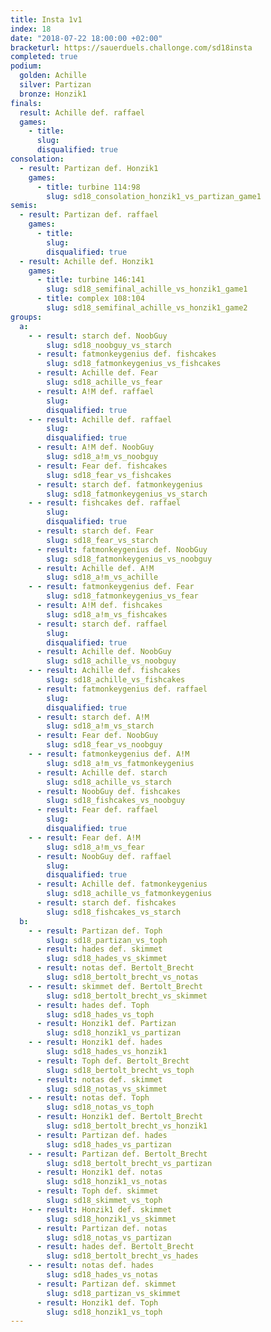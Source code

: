 ```yaml
---
title: Insta 1v1
index: 18
date: "2018-07-22 18:00:00 +02:00"
bracketurl: https://sauerduels.challonge.com/sd18insta
completed: true
podium:
  golden: Achille
  silver: Partizan
  bronze: Honzik1
finals:
  result: Achille def. raffael
  games:
    - title:
      slug:
      disqualified: true
consolation:
  - result: Partizan def. Honzik1
    games:
      - title: turbine 114:98
        slug: sd18_consolation_honzik1_vs_partizan_game1
semis:
  - result: Partizan def. raffael
    games:
      - title:
        slug:
        disqualified: true
  - result: Achille def. Honzik1
    games:
      - title: turbine 146:141
        slug: sd18_semifinal_achille_vs_honzik1_game1
      - title: complex 108:104
        slug: sd18_semifinal_achille_vs_honzik1_game2
groups:
  a:
    - - result: starch def. NoobGuy
        slug: sd18_noobguy_vs_starch
      - result: fatmonkeygenius def. fishcakes
        slug: sd18_fatmonkeygenius_vs_fishcakes
      - result: Achille def. Fear
        slug: sd18_achille_vs_fear
      - result: A!M def. raffael
        slug:
        disqualified: true
    - - result: Achille def. raffael
        slug:
        disqualified: true
      - result: A!M def. NoobGuy
        slug: sd18_a!m_vs_noobguy
      - result: Fear def. fishcakes
        slug: sd18_fear_vs_fishcakes
      - result: starch def. fatmonkeygenius
        slug: sd18_fatmonkeygenius_vs_starch
    - - result: fishcakes def. raffael
        slug:
        disqualified: true
      - result: starch def. Fear
        slug: sd18_fear_vs_starch
      - result: fatmonkeygenius def. NoobGuy
        slug: sd18_fatmonkeygenius_vs_noobguy
      - result: Achille def. A!M
        slug: sd18_a!m_vs_achille
    - - result: fatmonkeygenius def. Fear
        slug: sd18_fatmonkeygenius_vs_fear
      - result: A!M def. fishcakes
        slug: sd18_a!m_vs_fishcakes
      - result: starch def. raffael
        slug:
        disqualified: true
      - result: Achille def. NoobGuy
        slug: sd18_achille_vs_noobguy
    - - result: Achille def. fishcakes
        slug: sd18_achille_vs_fishcakes
      - result: fatmonkeygenius def. raffael
        slug:
        disqualified: true
      - result: starch def. A!M
        slug: sd18_a!m_vs_starch
      - result: Fear def. NoobGuy
        slug: sd18_fear_vs_noobguy
    - - result: fatmonkeygenius def. A!M
        slug: sd18_a!m_vs_fatmonkeygenius
      - result: Achille def. starch
        slug: sd18_achille_vs_starch
      - result: NoobGuy def. fishcakes
        slug: sd18_fishcakes_vs_noobguy
      - result: Fear def. raffael
        slug:
        disqualified: true
    - - result: Fear def. A!M
        slug: sd18_a!m_vs_fear
      - result: NoobGuy def. raffael
        slug:
        disqualified: true
      - result: Achille def. fatmonkeygenius
        slug: sd18_achille_vs_fatmonkeygenius
      - result: starch def. fishcakes
        slug: sd18_fishcakes_vs_starch
  b:
    - - result: Partizan def. Toph
        slug: sd18_partizan_vs_toph
      - result: hades def. skimmet
        slug: sd18_hades_vs_skimmet
      - result: notas def. Bertolt_Brecht
        slug: sd18_bertolt_brecht_vs_notas
    - - result: skimmet def. Bertolt_Brecht
        slug: sd18_bertolt_brecht_vs_skimmet
      - result: hades def. Toph
        slug: sd18_hades_vs_toph
      - result: Honzik1 def. Partizan
        slug: sd18_honzik1_vs_partizan
    - - result: Honzik1 def. hades
        slug: sd18_hades_vs_honzik1
      - result: Toph def. Bertolt_Brecht
        slug: sd18_bertolt_brecht_vs_toph
      - result: notas def. skimmet
        slug: sd18_notas_vs_skimmet
    - - result: notas def. Toph
        slug: sd18_notas_vs_toph
      - result: Honzik1 def. Bertolt_Brecht
        slug: sd18_bertolt_brecht_vs_honzik1
      - result: Partizan def. hades
        slug: sd18_hades_vs_partizan
    - - result: Partizan def. Bertolt_Brecht
        slug: sd18_bertolt_brecht_vs_partizan
      - result: Honzik1 def. notas
        slug: sd18_honzik1_vs_notas
      - result: Toph def. skimmet
        slug: sd18_skimmet_vs_toph
    - - result: Honzik1 def. skimmet
        slug: sd18_honzik1_vs_skimmet
      - result: Partizan def. notas
        slug: sd18_notas_vs_partizan
      - result: hades def. Bertolt_Brecht
        slug: sd18_bertolt_brecht_vs_hades
    - - result: notas def. hades
        slug: sd18_hades_vs_notas
      - result: Partizan def. skimmet
        slug: sd18_partizan_vs_skimmet
      - result: Honzik1 def. Toph
        slug: sd18_honzik1_vs_toph
---
```

